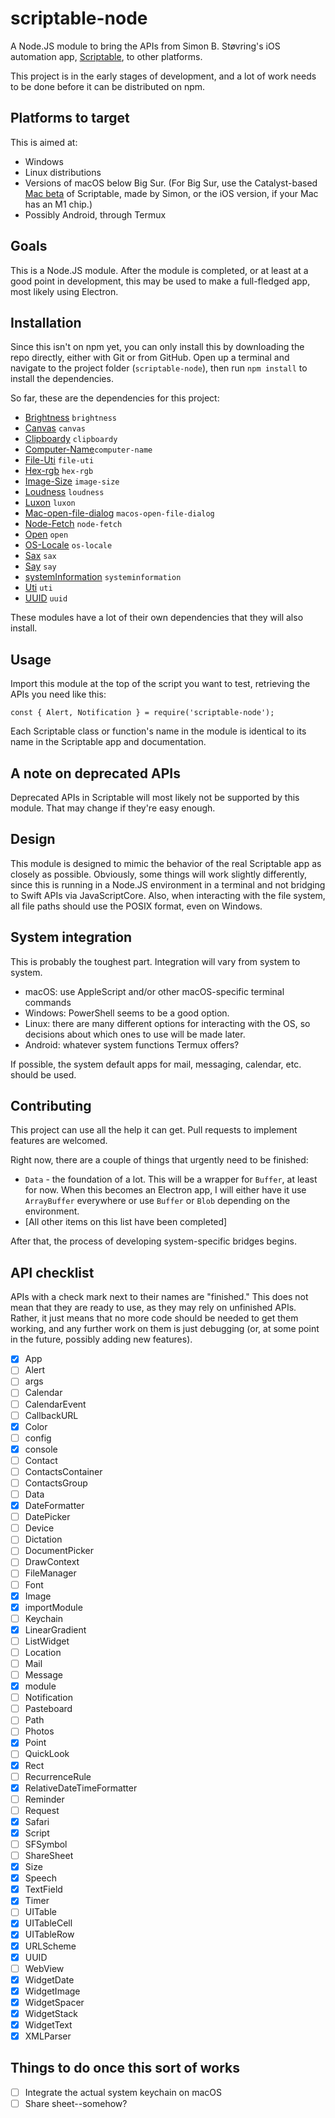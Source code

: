 # scriptable-node

A Node.JS module to bring the APIs from Simon B. Støvring's iOS automation app, [Scriptable](https://scriptable.app), to other platforms.

This project is in the early stages of development, and a lot of work needs to be done before it can be distributed on npm.

## Platforms to target

This is aimed at:

- Windows
- Linux distributions
- Versions of macOS below Big Sur. (For Big Sur, use the Catalyst-based [Mac beta](https://scriptable.app/mac-beta/) of Scriptable, made by Simon, or the iOS version, if your Mac has an M1 chip.)
- Possibly Android, through Termux

## Goals

This is a Node.JS module. After the module is completed, or at least at a good point in development, this may be used to make a full-fledged app, most likely using Electron.

## Installation

Since this isn't on npm yet, you can only install this by downloading the repo directly, either with Git or from GitHub. Open up a terminal and navigate to the project folder (`scriptable-node`), then run `npm install` to install the dependencies.

So far, these are the dependencies for this project:

- [Brightness](https://www.npmjs.com/package/brightness) `brightness`
- [Canvas](https://www.npmjs.com/package/canvas) `canvas`
- [Clipboardy](https://www.npmjs.com/package/clipboardy) `clipboardy`
- [Computer-Name](https://www.npmjs.com/package/computer-name)`computer-name`
- [File-Uti](https://www.npmjs.com/package/file-uti) `file-uti`
- [Hex-rgb](https://www.npmjs.com/package/hex-rgb) `hex-rgb`
- [Image-Size](https://www.npmjs.com/package/image-size) `image-size`
- [Loudness](https://www.npmjs.com/package/loudness) `loudness`
- [Luxon](https://www.npmjs.com/package/luxon) `luxon`
- [Mac-open-file-dialog](https://www.npmjs.com/package/macos-open-file-dialog) `macos-open-file-dialog`
- [Node-Fetch](https://www.npmjs.com/package/node-fetch) `node-fetch`
- [Open](https://www.npmjs.com/package/open) `open`
- [OS-Locale](https://www.npmjs.com/package/os-locale) `os-locale`
- [Sax](https://www.npmjs.com/package/sax) `sax`
- [Say](https://www.npmjs.com/package/say) `say`
- [systemInformation](https://www.npmjs.com/package/systeminformation) `systeminformation`
- [Uti](https://www.npmjs.com/package/uti) `uti`
- [UUID](https://www.npmjs.com/package/uuid) `uuid`

These modules have a lot of their own dependencies that they will also install.

## Usage

Import this module at the top of the script you want to test, retrieving the APIs you need like this:

```
const { Alert, Notification } = require('scriptable-node');
```

Each Scriptable class or function's name in the module is identical to its name in the Scriptable app and documentation.

## A note on deprecated APIs

Deprecated APIs in Scriptable will most likely not be supported by this module. That may change if they're easy enough.

## Design

This module is designed to mimic the behavior of the real Scriptable app as closely as possible. Obviously, some things will work slightly differently, since this is running in a Node.JS environment in a terminal and not bridging to Swift APIs via JavaScriptCore. Also, when interacting with the file system, all file paths should use the POSIX format, even on Windows.

## System integration

This is probably the toughest part. Integration will vary from system to system. 

- macOS: use AppleScript and/or other macOS-specific terminal commands
- Windows: PowerShell seems to be a good option.
- Linux: there are many different options for interacting with the OS, so decisions about which ones to use will be made later.
- Android: whatever system functions Termux offers?

If possible, the system default apps for mail, messaging, calendar, etc. should be used.

## Contributing

This project can use all the help it can get. Pull requests to implement features are welcomed.

Right now, there are a couple of things that urgently need to be finished:

- `Data` - the foundation of a lot. This will be a wrapper for `Buffer`, at least for now. When this becomes an Electron app, I will either have it use `ArrayBuffer` everywhere or use `Buffer` or `Blob` depending on the environment.
- [All other items on this list have been completed]

After that, the process of developing system-specific bridges begins.

## API checklist

APIs with a check mark next to their names are "finished." This does not mean that they are ready to use, as they may rely on unfinished APIs. Rather, it just means that no more code should be needed to get them working, and any further work on them is just debugging (or, at some point in the future, possibly adding new features).

- [x] App
- [ ] Alert
- [ ] args
- [ ] Calendar
- [ ] CalendarEvent
- [ ] CallbackURL
- [x] Color
- [ ] config
- [x] console
- [ ] Contact
- [ ] ContactsContainer
- [ ] ContactsGroup
- [ ] Data
- [x] DateFormatter
- [ ] DatePicker
- [ ] Device
- [ ] Dictation
- [ ] DocumentPicker
- [ ] DrawContext
- [ ] FileManager
- [ ] Font
- [x] Image
- [x] importModule
- [ ] Keychain
- [x] LinearGradient
- [ ] ListWidget
- [ ] Location
- [ ] Mail
- [ ] Message
- [x] module
- [ ] Notification
- [ ] Pasteboard
- [ ] Path
- [ ] Photos
- [x] Point
- [ ] QuickLook
- [x] Rect
- [ ] RecurrenceRule
- [x] RelativeDateTimeFormatter
- [ ] Reminder
- [ ] Request
- [x] Safari
- [x] Script
- [ ] SFSymbol
- [ ] ShareSheet
- [x] Size
- [x] Speech
- [x] TextField
- [x] Timer
- [ ] UITable
- [x] UITableCell
- [x] UITableRow
- [x] URLScheme
- [x] UUID
- [ ] WebView
- [x] WidgetDate
- [x] WidgetImage
- [x] WidgetSpacer
- [x] WidgetStack
- [x] WidgetText
- [x] XMLParser

## Things to do once this sort of works

- [ ] Integrate the actual system keychain on macOS
- [ ] Share sheet--somehow?